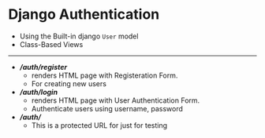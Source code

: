 # Django Authentication
- Using the Built-in django `User` model
- Class-Based Views

---

- **_/auth/register_**
    - renders HTML page with Registeration Form.
    - For creating new users
- **_/auth/login_**
    - renders HTML page with User Authentication Form.
    - Authenticate users using username, password
- **_/auth/_**
    - This is a protected URL for just for testing 